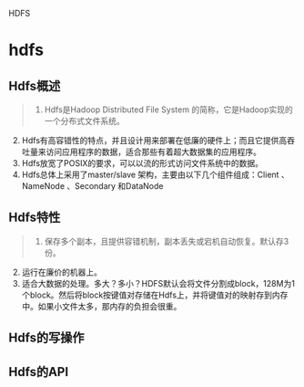 HDFS

# hdfs
## Hdfs概述

>1. Hdfs是Hadoop Distributed File System 的简称，它是Hadoop实现的一个分布式文件系统。
   2. Hdfs有高容错性的特点，并且设计用来部署在低廉的硬件上；而且它提供高吞吐量来访问应用程序的数据，适合那些有着超大数据集的应用程序。
   3. Hdfs放宽了POSIX的要求，可以以流的形式访问文件系统中的数据。
   4. Hdfs总体上采用了master/slave 架构，主要由以下几个组件组成：Client 、NameNode 、Secondary 和DataNode

## Hdfs特性

>1. 保存多个副本，且提供容错机制，副本丢失或宕机自动恢复。默认存3份。
  2. 运行在廉价的机器上。
  3. 适合大数据的处理。多大？多小？HDFS默认会将文件分割成block，128M为1个block。然后将block按键值对存储在Hdfs上，并将键值对的映射存到内存中。如果小文件太多，那内存的负担会很重。

## Hdfs的写操作


## Hdfs的API

